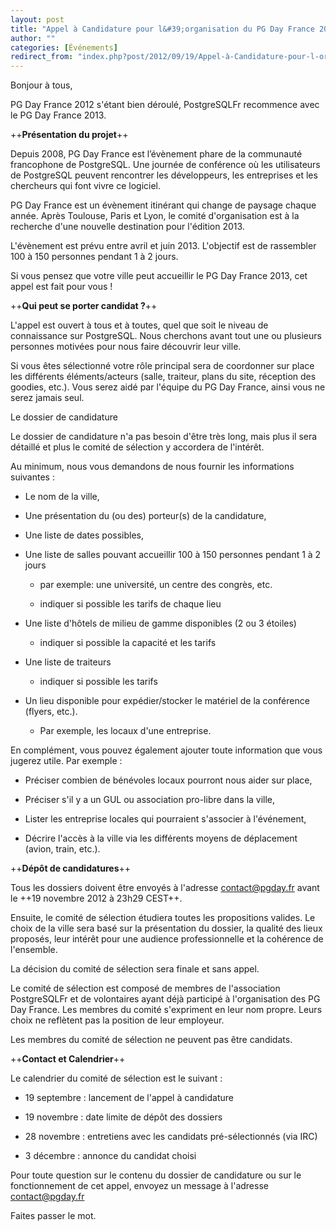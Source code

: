 ```yaml
---
layout: post
title: "Appel à Candidature pour l&#39;organisation du PG Day France 2013"
author: ""
categories: [Événements]
redirect_from: "index.php?post/2012/09/19/Appel-à-Candidature-pour-l-organisation-du-PG-Day-France-2013"
---
```





<!--more-->


Bonjour à tous,



PG Day France 2012 s'étant bien déroulé, PostgreSQLFr recommence avec le PG Day France 2013.



++__Présentation du projet__++



Depuis 2008, PG Day France est l’évènement phare de la communauté francophone de PostgreSQL. Une journée de conférence où les utilisateurs de PostgreSQL peuvent rencontrer les développeurs, les entreprises et les chercheurs qui font vivre ce logiciel.



PG Day France est un évènement itinérant qui change de paysage chaque année. Après Toulouse, Paris et Lyon, le comité d'organisation est à la recherche d'une nouvelle destination pour l'édition 2013.



L'évènement est prévu entre avril et juin 2013. L'objectif est de rassembler 100 à 150 personnes pendant 1 à 2 jours.



Si vous pensez que votre ville peut accueillir le PG Day France 2013, cet appel est fait pour vous !



++__Qui peut se porter candidat ?__++



L'appel est ouvert à tous et à toutes, quel que soit le niveau de connaissance sur PostgreSQL. Nous cherchons avant tout une ou plusieurs personnes motivées pour nous faire découvrir leur ville.



Si vous êtes sélectionné votre rôle principal sera de coordonner sur place les différents éléments/acteurs (salle, traiteur, plans du site, réception des goodies, etc.). Vous serez aidé par l'équipe du PG Day France, ainsi vous ne serez jamais seul.

Le dossier de candidature



Le dossier de candidature n'a pas besoin d'être très long, mais plus il sera détaillé et plus le comité de sélection y accordera de l'intérêt.



Au minimum, nous vous demandons de nous fournir les informations suivantes :

* Le nom de la ville,

* Une présentation du (ou des) porteur(s) de la candidature,

* Une liste de dates possibles,

* Une liste de salles pouvant accueillir 100 à 150 personnes pendant 1 à 2 jours

     * par exemple: une université, un centre des congrès, etc.

     * indiquer si possible les tarifs de chaque lieu

* Une liste d'hôtels de milieu de gamme disponibles (2 ou 3 étoiles)

     * indiquer si possible la capacité et les tarifs

* Une liste de traiteurs

     * indiquer si possible les tarifs

* Un lieu disponible pour expédier/stocker le matériel de la conférence (flyers, etc.).

     * Par exemple, les locaux d'une entreprise.





En complément, vous pouvez également ajouter toute information que vous jugerez utile. Par exemple :

* Préciser combien de bénévoles locaux pourront nous aider sur place,

* Préciser s'il y a un GUL ou association pro-libre dans la ville,

* Lister les entreprise locales qui pourraient s'associer à l'événement,

* Décrire l'accès à la ville via les différents moyens de déplacement (avion, train, etc.).



++__Dépôt de candidatures__++



Tous les dossiers doivent être envoyés à l'adresse contact@pgday.fr avant le ++19 novembre 2012 à 23h29 CEST++.



Ensuite, le comité de sélection étudiera toutes les propositions valides. Le choix de la ville sera basé sur la présentation du dossier, la qualité des lieux proposés, leur intérêt pour une audience professionnelle et la cohérence de l'ensemble.



La décision du comité de sélection sera finale et sans appel.



Le comité de sélection est composé de membres de l'association PostgreSQLFr et de volontaires ayant déjà participé à l'organisation des PG Day France. Les membres du comité s'expriment en leur nom propre. Leurs choix ne reflètent pas la position de leur employeur.



Les membres du comité de sélection ne peuvent pas être candidats.



++__Contact et Calendrier__++



Le calendrier du comité de sélection est le suivant :



* 19 septembre : lancement de l'appel à candidature

* 19 novembre : date limite de dépôt des dossiers

* 28 novembre : entretiens avec les candidats pré-sélectionnés (via IRC)

* 3 décembre : annonce du candidat choisi



Pour toute question sur le contenu du dossier de candidature ou sur le fonctionnement de cet appel, envoyez un message à l'adresse contact@pgday.fr



Faites passer le mot.
